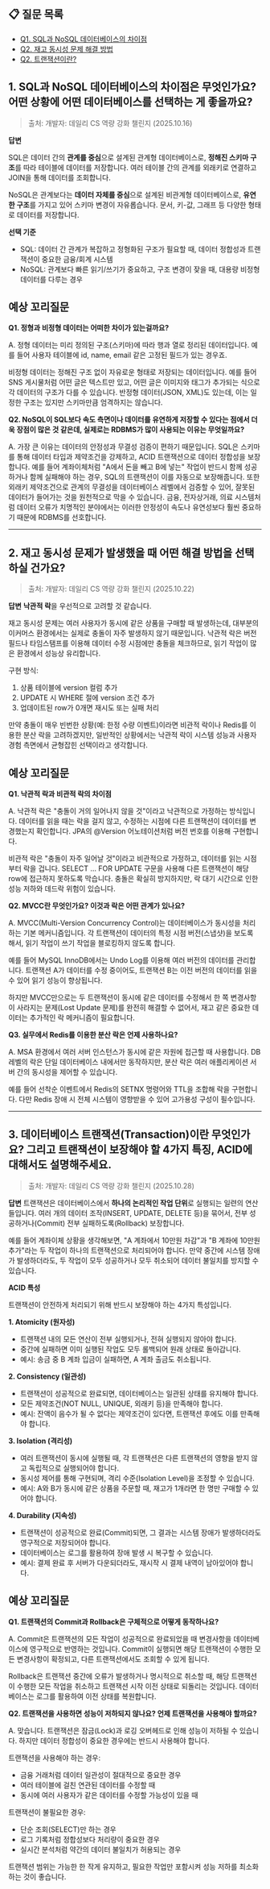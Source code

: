 ## 📋 질문 목록
- [Q1. SQL과 NoSQL 데이터베이스의 차이점](#1-sql과-nosql-데이터베이스의-차이점은-무엇인가요-어떤-상황에-어떤-데이터베이스를-선택하는-게-좋을까요)
- [Q2. 재고 동시성 문제 해결 방법](#2-재고-동시성-문제가-발생했을-때-어떤-해결-방법을-선택하실-건가요)
- [Q2. 트랜잭션이란?](#3.-데이터베이스-트랜잭션(Transaction)이란-무엇인가요?-그리고-트랜잭션이-보장해야-할-4가지-특징,-ACID에-대해서도-설명해주세요)



## 1. SQL과 NoSQL 데이터베이스의 차이점은 무엇인가요? 어떤 상황에 어떤 데이터베이스를 선택하는 게 좋을까요?
> 출처: 개발자: 데일리 CS 역량 강화 챌린지 (2025.10.16)

**답변**

SQL은 데이터 간의 **관계를 중심**으로 설계된 관계형 데이터베이스로, **정해진 스키마 구조**를 따라 테이블에 데이터를 저장합니다. 여러 테이블 간의 관계를 외래키로 연결하고 JOIN을 통해 데이터를 조회합니다.

NoSQL은 관계보다는 **데이터 자체를 중심**으로 설계된 비관계형 데이터베이스로, **유연한 구조**를 가지고 있어 스키마 변경이 자유롭습니다. 문서, 키-값, 그래프 등 다양한 형태로 데이터를 저장합니다.

**선택 기준**
- SQL: 데이터 간 관계가 복잡하고 정형화된 구조가 필요할 때, 데이터 정합성과 트랜잭션이 중요한 금융/회계 시스템
- NoSQL: 관계보다 빠른 읽기/쓰기가 중요하고, 구조 변경이 잦을 때, 대용량 비정형 데이터를 다루는 경우


## **예상 꼬리질문**

**Q1. 정형과 비정형 데이터는 어떠한 차이가 있는걸까요?**

A. 정형 데이터는 미리 정의된 구조(스키마)에 따라 행과 열로 정리된 데이터입니다. 예를 들어 사용자 테이블에 id, name, email 같은 고정된 필드가 있는 경우죠. 

비정형 데이터는 정해진 구조 없이 자유로운 형태로 저장되는 데이터입니다. 예를 들어 SNS 게시물처럼 어떤 글은 텍스트만 있고, 어떤 글은 이미지와 태그가 추가되는 식으로 각 데이터의 구조가 다를 수 있습니다. 반정형 데이터(JSON, XML)도 있는데, 이는 일정한 구조는 있지만 스키마만큼 엄격하지는 않습니다.


**Q2. NoSQL이 SQL보다 속도 측면이나 데이터를 유연하게 저장할 수 있다는 점에서 더욱 장점이 많은 것 같은데, 실제로는 RDBMS가 많이 사용되는 이유는 무엇일까요?**

A. 가장 큰 이유는 데이터의 안정성과 무결성 검증이 편하기 때문입니다.
SQL은 스키마를 통해 데이터 타입과 제약조건을 강제하고, ACID 트랜잭션으로 데이터 정합성을 보장합니다. 예를 들어 계좌이체처럼 "A에서 돈을 빼고 B에 넣는" 작업이 반드시 함께 성공하거나 함께 실패해야 하는 경우, SQL의 트랜잭션이 이를 자동으로 보장해줍니다.
또한 외래키 제약조건으로 관계의 무결성을 데이터베이스 레벨에서 검증할 수 있어, 잘못된 데이터가 들어가는 것을 원천적으로 막을 수 있습니다.
금융, 전자상거래, 의료 시스템처럼 데이터 오류가 치명적인 분야에서는 이러한 안정성이 속도나 유연성보다 훨씬 중요하기 때문에 RDBMS를 선호합니다.

---

## 2. 재고 동시성 문제가 발생했을 때 어떤 해결 방법을 선택하실 건가요?
> 출처: 개발자: 데일리 CS 역량 강화 챌린지 (2025.10.22)

**답변**
**낙관적 락**을 우선적으로 고려할 것 같습니다.

재고 동시성 문제는 여러 사용자가 동시에 같은 상품을 구매할 때 발생하는데, 대부분의 이커머스 환경에서는 실제로 충돌이 자주 발생하지 않기 때문입니다. 낙관적 락은 버전 필드나 타임스탬프를 이용해 데이터 수정 시점에만 충돌을 체크하므로, 읽기 작업이 많은 환경에서 성능상 유리합니다.

구현 방식:
1. 상품 테이블에 version 컬럼 추가
2. UPDATE 시 WHERE 절에 version 조건 추가
3. 업데이트된 row가 0개면 재시도 또는 실패 처리

만약 충돌이 매우 빈번한 상황(예: 한정 수량 이벤트)이라면 비관적 락이나 Redis를 이용한 분산 락을 고려하겠지만, 일반적인 상황에서는 낙관적 락이 시스템 성능과 사용자 경험 측면에서 균형잡힌 선택이라고 생각합니다.

## **예상 꼬리질문**

**Q1. 낙관적 락과 비관적 락의 차이점**

A. 낙관적 락은 "충돌이 거의 일어나지 않을 것"이라고 낙관적으로 가정하는 방식입니다. 데이터를 읽을 때는 락을 걸지 않고, 수정하는 시점에 다른 트랜잭션이 데이터를 변경했는지 확인합니다. JPA의 @Version 어노테이션처럼 버전 번호를 이용해 구현합니다.

비관적 락은 "충돌이 자주 일어날 것"이라고 비관적으로 가정하고, 데이터를 읽는 시점부터 락을 겁니다. SELECT ... FOR UPDATE 구문을 사용해 다른 트랜잭션이 해당 row에 접근하지 못하도록 막습니다. 충돌은 확실히 방지하지만, 락 대기 시간으로 인한 성능 저하와 데드락 위험이 있습니다.

**Q2. MVCC란 무엇인가요? 이것과 락은 어떤 관계가 있나요?**

A. MVCC(Multi-Version Concurrency Control)는 데이터베이스가 동시성을 처리하는 기본 메커니즘입니다. 각 트랜잭션이 데이터의 특정 시점 버전(스냅샷)을 보도록 해서, 읽기 작업이 쓰기 작업을 블로킹하지 않도록 합니다.

예를 들어 MySQL InnoDB에서는 Undo Log를 이용해 여러 버전의 데이터를 관리합니다. 트랜잭션 A가 데이터를 수정 중이어도, 트랜잭션 B는 이전 버전의 데이터를 읽을 수 있어 읽기 성능이 향상됩니다.

하지만 MVCC만으로는 두 트랜잭션이 동시에 같은 데이터를 수정해서 한 쪽 변경사항이 사라지는 문제(Lost Update 문제)를 완전히 해결할 수 없어서, 재고 같은 중요한 데이터는 추가적인 락 메커니즘이 필요합니다.

**Q3. 실무에서 Redis를 이용한 분산 락은 언제 사용하나요?**

A. MSA 환경에서 여러 서버 인스턴스가 동시에 같은 자원에 접근할 때 사용합니다. DB 레벨의 락은 단일 데이터베이스 내에서만 동작하지만, 분산 락은 여러 애플리케이션 서버 간의 동시성을 제어할 수 있습니다.

예를 들어 선착순 이벤트에서 Redis의 SETNX 명령어와 TTL을 조합해 락을 구현합니다. 다만 Redis 장애 시 전체 시스템이 영향받을 수 있어 고가용성 구성이 필수입니다.

---
## 3. 데이터베이스 트랜잭션(Transaction)이란 무엇인가요? 그리고 트랜잭션이 보장해야 할 4가지 특징, ACID에 대해서도 설명해주세요.
> 출처: 개발자: 데일리 CS 역량 강화 챌린지 (2025.10.28)

**답변**
트랜잭션은 데이터베이스에서 **하나의 논리적인 작업 단위**로 실행되는 일련의 연산들입니다. 여러 개의 데이터 조작(INSERT, UPDATE, DELETE 등)을 묶어서, 전부 성공하거나(Commit) 전부 실패하도록(Rollback) 보장합니다.

예를 들어 계좌이체 상황을 생각해보면, "A 계좌에서 10만원 차감"과 "B 계좌에 10만원 추가"라는 두 작업이 하나의 트랜잭션으로 처리되어야 합니다. 만약 중간에 시스템 장애가 발생하더라도, 두 작업이 모두 성공하거나 모두 취소되어 데이터 불일치를 방지할 수 있습니다.

**ACID 특성**

트랜잭션이 안전하게 처리되기 위해 반드시 보장해야 하는 4가지 특성입니다.

**1. Atomicity (원자성)**
- 트랜잭션 내의 모든 연산이 전부 실행되거나, 전혀 실행되지 않아야 합니다.
- 중간에 실패하면 이미 실행된 작업도 모두 롤백되어 원래 상태로 돌아갑니다.
- 예시: 송금 중 B 계좌 입금이 실패하면, A 계좌 출금도 취소됩니다.

**2. Consistency (일관성)**
- 트랜잭션이 성공적으로 완료되면, 데이터베이스는 일관된 상태를 유지해야 합니다.
- 모든 제약조건(NOT NULL, UNIQUE, 외래키 등)을 만족해야 합니다.
- 예시: 잔액이 음수가 될 수 없다는 제약조건이 있다면, 트랜잭션 후에도 이를 만족해야 합니다.

**3. Isolation (격리성)**
- 여러 트랜잭션이 동시에 실행될 때, 각 트랜잭션은 다른 트랜잭션의 영향을 받지 않고 독립적으로 실행되어야 합니다.
- 동시성 제어를 통해 구현되며, 격리 수준(Isolation Level)을 조정할 수 있습니다.
- 예시: A와 B가 동시에 같은 상품을 주문할 때, 재고가 1개라면 한 명만 구매할 수 있어야 합니다.

**4. Durability (지속성)**
- 트랜잭션이 성공적으로 완료(Commit)되면, 그 결과는 시스템 장애가 발생하더라도 영구적으로 저장되어야 합니다.
- 데이터베이스는 로그를 활용하여 장애 발생 시 복구할 수 있습니다.
- 예시: 결제 완료 후 서버가 다운되더라도, 재시작 시 결제 내역이 남아있어야 합니다.


## **예상 꼬리질문**

**Q1. 트랜잭션의 Commit과 Rollback은 구체적으로 어떻게 동작하나요?**

A. Commit은 트랜잭션의 모든 작업이 성공적으로 완료되었을 때 변경사항을 데이터베이스에 영구적으로 반영하는 것입니다. 
Commit이 실행되면 해당 트랜잭션이 수행한 모든 변경사항이 확정되고, 다른 트랜잭션에서도 조회할 수 있게 됩니다.

Rollback은 트랜잭션 중간에 오류가 발생하거나 명시적으로 취소할 때, 해당 트랜잭션이 수행한 모든 작업을 취소하고 트랜잭션 시작 이전 상태로 되돌리는 것입니다. 
데이터베이스는 로그를 활용하여 이전 상태를 복원합니다.


**Q2. 트랜잭션을 사용하면 성능이 저하되지 않나요? 언제 트랜잭션을 사용해야 할까요?**

A. 맞습니다. 트랜잭션은 잠금(Lock)과 로깅 오버헤드로 인해 성능이 저하될 수 있습니다. 하지만 데이터 정합성이 중요한 경우에는 반드시 사용해야 합니다.

트랜잭션을 사용해야 하는 경우:
- 금융 거래처럼 데이터 일관성이 절대적으로 중요한 경우
- 여러 테이블에 걸친 연관된 데이터를 수정할 때
- 동시에 여러 사용자가 같은 데이터를 수정할 가능성이 있을 때

트랜잭션이 불필요한 경우:
- 단순 조회(SELECT)만 하는 경우
- 로그 기록처럼 정합성보다 처리량이 중요한 경우
- 실시간 분석처럼 약간의 데이터 불일치가 허용되는 경우

트랜잭션 범위는 가능한 한 작게 유지하고, 필요한 작업만 포함시켜 성능 저하를 최소화하는 것이 좋습니다.
